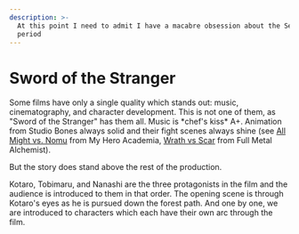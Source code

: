 ```yaml
---
description: >-
  At this point I need to admit I have a macabre obsession about the Sengoku
  period
---
```


# Sword of the Stranger

Some films have only a single quality which stands out: music, cinematography, and character development. This is not one of them, as "Sword of the Stranger" has them all. Music is \*chef's kiss\* A+. Animation from Studio Bones always solid and their fight scenes always shine \(see [All Might vs. Nomu](https://www.youtube.com/watch?v=5YmJj0onPkI) from My Hero Academia, [Wrath vs Scar](https://www.youtube.com/watch?v=-BrFWHXbttM) from Full Metal Alchemist\). 

But the story does stand above the rest of the production. 

Kotaro, Tobimaru, and Nanashi are the three protagonists in the film and the audience is introduced to them in that order. The opening scene is through Kotaro's eyes as he is pursued down the forest path. And one by one, we are introduced to characters which each have their own arc through the film. 

